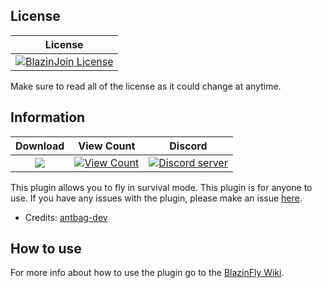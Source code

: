 

## License
| License |
| :---: |
| [![BlazinJoin License](https://img.shields.io/github/license/iiFlamiinBlaze/BlazinFly.svg?label=License)](LICENSE) |

Make sure to read all of the license as it could change at anytime.

## Information
| Download | View Count | Discord |
| :---: | :---: | :---: |
 <a href="https://poggit.pmmp.io/p/_NewBlazinFly"><img src="https://poggit.pmmp.io/shield.state/_NewBlazinFly"></a> | [![View Count](http://hits.dwyl.io/iiFlamiinBlaze/BlazinFly.svg)](http://hits.dwyl.io/iiFlamiinBlaze/BlazinFly) | <a href="https://discord.gg/znEsFsG"><img src="https://discordapp.com/api/guilds/425712766687510528/embed.png" alt="Discord server"/></a> |
 
This plugin allows you to fly in survival mode. This plugin is for anyone to use.
If you have any issues with the plugin, please make an issue [here](https://github.com/antbag-dev/BlazinFly/issues/new).
* Credits: [antbag-dev](https://github.com/antbag-dev)

## How to use
For more info about how to use the plugin go to the [BlazinFly Wiki](https://iiflamiinblaze.github.io/blazinfly/).
